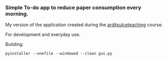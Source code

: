 ### Simple To-do app to reduce paper consumption every morning.

My version of the application created during the [arditsulceteaching](https://github.com/arditsulceteaching) course. <br> 

For development and everyday use.

Building: 
```
pyinstaller --onefile --windowed --clean gui.py
```